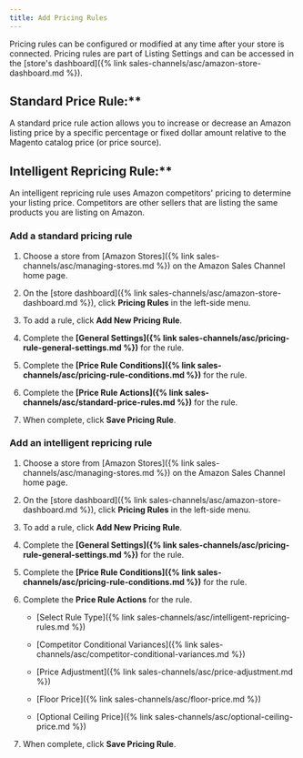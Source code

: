 ```yaml
---
title: Add Pricing Rules
---
```


Pricing rules can be configured or modified at any time after your store is connected. Pricing rules are part of Listing Settings and can be accessed in the [store's dashboard]({% link sales-channels/asc/amazon-store-dashboard.md %}).

## Standard Price Rule:**
A standard price rule action allows you to increase or decrease an Amazon listing price by a specific percentage or fixed dollar amount relative to the Magento catalog price (or price source).

## Intelligent Repricing Rule:**
An intelligent repricing rule uses Amazon competitors' pricing to determine your listing price. Competitors are other sellers that are listing the same products you are listing on Amazon.

### Add a standard pricing rule

1. Choose a store from [Amazon Stores]({% link sales-channels/asc/managing-stores.md %}) on the Amazon Sales Channel home page.

1. On the [store dashboard]({% link sales-channels/asc/amazon-store-dashboard.md %}), click **Pricing Rules** in the left-side menu.

1. To add a rule, click **Add New Pricing Rule**.

1. Complete the **[General Settings]({% link sales-channels/asc/pricing-rule-general-settings.md %})** for the rule.

1. Complete the **[Price Rule Conditions]({% link sales-channels/asc/pricing-rule-conditions.md %})** for the rule.

1. Complete the **[Price Rule Actions]({% link sales-channels/asc/standard-price-rules.md %})** for the rule.

1. When complete, click **Save Pricing Rule**.

### Add an intelligent repricing rule

1. Choose a store from [Amazon Stores]({% link sales-channels/asc/managing-stores.md %}) on the Amazon Sales Channel home page.

1. On the [store dashboard]({% link sales-channels/asc/amazon-store-dashboard.md %}), click **Pricing Rules** in the left-side menu.

1. To add a rule, click **Add New Pricing Rule**.

1. Complete the **[General Settings]({% link sales-channels/asc/pricing-rule-general-settings.md %})** for the rule.

1. Complete the **[Price Rule Conditions]({% link sales-channels/asc/pricing-rule-conditions.md %})** for the rule.

1. Complete the **Price Rule Actions** for the rule.

    - [Select Rule Type]({% link sales-channels/asc/intelligent-repricing-rules.md %})

    - [Competitor Conditional Variances]({% link sales-channels/asc/competitor-conditional-variances.md %})

    - [Price Adjustment]({% link sales-channels/asc/price-adjustment.md %})

    - [Floor Price]({% link sales-channels/asc/floor-price.md %})

    - [Optional Ceiling Price]({% link sales-channels/asc/optional-ceiling-price.md %})

1. When complete, click **Save Pricing Rule**.
